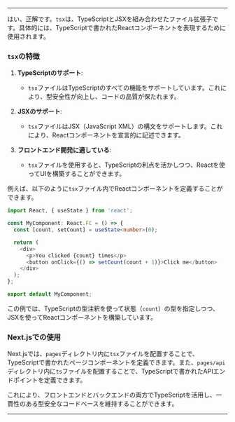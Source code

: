 
---

はい、正解です。`tsx`は、TypeScriptとJSXを組み合わせたファイル拡張子です。具体的には、TypeScriptで書かれたReactコンポーネントを表現するために使用されます。

### `tsx`の特徴

1. **TypeScriptのサポート**:
   - `tsx`ファイルはTypeScriptのすべての機能をサポートしています。これにより、型安全性が向上し、コードの品質が保たれます。

2. **JSXのサポート**:
   - `tsx`ファイルはJSX（JavaScript XML）の構文をサポートします。これにより、Reactコンポーネントを宣言的に記述できます。

3. **フロントエンド開発に適している**:
   - `tsx`ファイルを使用すると、TypeScriptの利点を活かしつつ、Reactを使ってUIを構築することができます。

例えば、以下のように`tsx`ファイル内でReactコンポーネントを定義することができます。

```typescript
import React, { useState } from 'react';

const MyComponent: React.FC = () => {
  const [count, setCount] = useState<number>(0);

  return (
    <div>
      <p>You clicked {count} times</p>
      <button onClick={() => setCount(count + 1)}>Click me</button>
    </div>
  );
};

export default MyComponent;
```

この例では、TypeScriptの型注釈を使って状態（`count`）の型を指定しつつ、JSXを使ってReactコンポーネントを構築しています。

### Next.jsでの使用
Next.jsでは、`pages`ディレクトリ内に`tsx`ファイルを配置することで、TypeScriptで書かれたページコンポーネントを定義できます。また、`pages/api`ディレクトリ内に`ts`ファイルを配置することで、TypeScriptで書かれたAPIエンドポイントを定義できます。

これにより、フロントエンドとバックエンドの両方でTypeScriptを活用し、一貫性のある型安全なコードベースを維持することができます。


---
